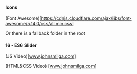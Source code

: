 #### Icons

(Font Awesome)[https://cdnjs.cloudflare.com/ajax/libs/font-awesome/5.14.0/css/all.min.css]

Or there is a fallback folder in the root

#### 16 - ES6 Slider

(JS Video)[www.johnsmilga.com]
<br  />

(HTML&CSS Video) [www.johnsmilga.com]
